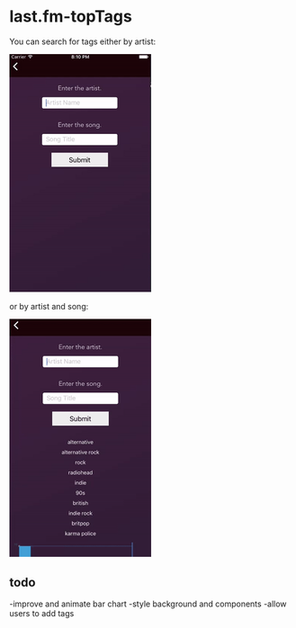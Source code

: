 #  last.fm-topTags

You can search for tags either by artist:

<img width=50% src='./screenshots/ss1.gif'/>

or by artist and song:

<img width=50% src='./screenshots/ss2.gif'/>

## todo

-improve and animate bar chart
-style background and components
-allow users to add tags
